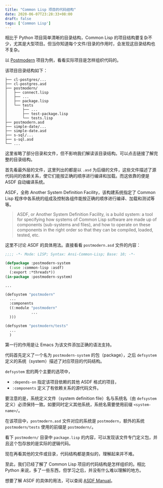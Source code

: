 ```yaml
---
title: "Common Lisp 项目的代码结构"
date: 2020-06-07T23:28:33+08:00
draft: false
tags: ['Common Lisp']
---
```


相比于 Python 项目简单清晰的目录结构，Common Lisp 的项目结构要复杂不少，尤其是大型项目。但当你知道每个文件/目录的作用时，会发现这目录结构也不复杂。

以 [Postmodern][Postmodern] 项目为例，看看实际项目是怎样组织代码的。

[Postmodern]: https://github.com/marijnh/Postmodern

该项目目录结构如下：

```
├── cl-postgres/...
├── cl-postgres.asd
├── postmodern/
│   ├── connect.lisp
│   ├── ...
│   ├── package.lisp
│   └── tests
│       ├── ...
│       ├── test-package.lisp
│       └── tests.lisp
├── postmodern.asd
├── simple-date/...
├── simple-date.asd
├── s-sql/...
├── s-sql.asd
└── ...
```

这里省略了部分目录和文件，但不影响我们解读该目录结构。可以点击链接了解完整的目录结构。

首先看最外层的文件，这里列出的都是以 `.asd` 为后缀的文件，这些文件描述了源代码间的依赖关系，使它们能按正确的顺序进行编译和加载。而这依靠的便是 ASDF 自动编译系统。

ASDF，全称 Another System Definition Facility，该构建系统指定了 Common Lisp 程序中各系统的组成及控制各组件能按正确的顺序进行编译、加载和测试等等。

> ASDF, or Another System Definition Facility, is a build system: a tool for specifying how systems of Common Lisp software are made up of components (sub-systems and files), and how to operate on these components in the right order so that they can be compiled, loaded, tested, etc.

这里不讨论 ASDF 的具体用法。直接看看 `postmodern.asd` 文件的内容：

```lisp
;;;; -*- Mode: LISP; Syntax: Ansi-Common-Lisp; Base: 10; -*-

(defpackage :postmodern-system
  (:use :common-lisp :asdf)
  (:export :*threads*))
(in-package :postmodern-system)

...

(defsystem "postmodern"
  ...
  :components
  ((:module "postmodern"
            ...
  )))

(defsystem "postmodern/tests"
  ...
  )
```

第一行的作用是让 Emacs 为该文件添加正确的语法支持。

代码首先定义了一个名为 `postmodern-system` 的包（package），之后 `defsystem` 定义的系统（system）描述了对应项目的代码结构。

`defsystem` 宏的两个主要的选项中，
- `:depends-on` 指定该项目依赖的其他 ASDF 格式的项目，
- `:components` 定义了有依赖关系的源代码文件。

要注意的是，系统定义文件（system definition file）名与系统名（由 `defsystem` 定义）必须保持一致。如要同时定义其他系统，系统名需要使用前缀 `<system-name>/`。


在该项目中，`postmodern.asd` 文件对应的系统是 `postmodern`，额外的系统 `postmodern/tests` 使用的前缀是 `postmodern/`。

看下 `postmodern/` 目录中 `package.lisp` 的内容，可以发现该文件专门定义包，并且这个包存放的是实际的逻辑代码。

现在再看其他的文件或目录，代码结构都是类似的，理解起来并不难。

至此，我们已经了解了 Common Lisp 项目的代码结构是怎样组织的。相比 Python 来说，多了一些东西，但学习之后，并没有什么难以理解的地方。

想要了解 ASDF 的具体的用法，可以查阅 [ASDF Manual][asdf_man]。

[asdf_man]: https://common-lisp.net/project/asdf/asdf.html

